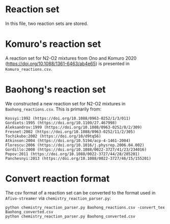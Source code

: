 # Reaction set

In this file, two reaction sets are stored.

# Komuro's reaction set

A reaction set for N2-O2 mixtures from Ono and Komuro 2020 (https://doi.org/10.1088/1361-6463/ab4e65) is presented in `Komuro_reactions.csv`.

# Baohong's reaction set

We constructed a new reaction set for N2-O2 mixtures in `Baohong_reactions.csv`. This is primarily from:

    Kossyi:1992 (https://doi.org/10.1088/0963-0252/1/3/011)
    Gordiets:1995 (https://doi.org/10.1109/27.467998) 
    Aleksandrov:1999 (https://doi.org/10.1088/0963-0252/8/2/309)
    Fresnet:2002 (https://doi.org/10.1088/0963-0252/11/2/305)
    Tochikubo:2002 (https://doi.org/10/d9tq56)
    Atkinson:2004 (https://doi.org/10.5194/acp-4-1461-2004)
    Florescu:2006 (https://doi.org/10.1016/j.physrep.2006.04.002)
    Gordillo:2008 (https://doi.org/10.1088/0022-3727/41/23/234016)
    Popov:2011 (https://doi.org/10.1088/0022-3727/44/28/285201)
    Panchesnyi:2013 (https://doi.org/10.1088/0022-3727/46/15/155201)

# Convert reaction format

The csv format of a reaction set can be converted to the format used in `Afivo-streamer` via `chemistry_reaction_parser.py`:

    python chemistry_reaction_parser.py Baohong_reactions.csv -convert_tex Baohong_converted.csv 
    python chemistry_reaction_parser.py Baohong_converted.csv
